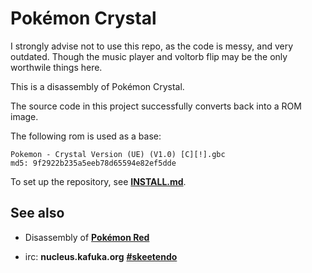 # Pokémon Crystal

I strongly advise not to use this repo, as the code is messy, and very outdated. Though the music player and voltorb flip may be the only worthwile things here.

This is a disassembly of Pokémon Crystal.

The source code in this project successfully converts back into a ROM image.

The following rom is used as a base:

	Pokemon - Crystal Version (UE) (V1.0) [C][!].gbc
	md5: 9f2922b235a5eeb78d65594e82ef5dde

To set up the repository, see [**INSTALL.md**](INSTALL.md).


## See also

* Disassembly of [**Pokémon Red**](https://github.com/iimarckus/pokered)

* irc: **nucleus.kafuka.org** [**#skeetendo**](https://kiwiirc.com/client/irc.nolimitzone.com/?#skeetendo)
